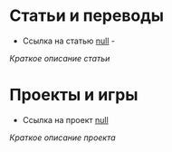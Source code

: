 # Статьи и переводы
- Ссылка на статью [null](https://pages.github.com/) -

_Краткое описание статьи_


# Проекты и игры
- Ссылка на проект [null](https://pages.github.com/)

_Краткое описание проекта_
